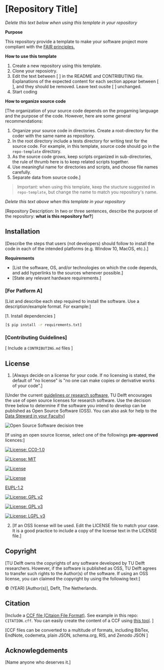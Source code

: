 # [Repository Title]

*Delete this text below when using this template in your repository*

**Purpose**

This repository provide a template to make your software project more compliant with the [FAIR principles.](https://fair-software.nl/)

**How to use this template**

1. Create a new repository using this template.
2. Clone your reposiotry.
3. Edit the text between [ ] in the README and CONTRIBUTING file. Explanations of the expected content for each section appear between [ ], and they should be removed. Leave text ousite [ ] unchanged.
4. Start coding

**How to organize source code**

[The organization of your source code depends on the progaming language and the purpose of the code. However, here are some general recommendations:

1. Organize your source code in directories. Create a root-directory for the coder with the same name as repository. 
2. In the root directory include a tests directory for writing test for the source code. For example, in this template, source code should go in the `repo-template` directory.
3. As the source code grows, keep scripts organized in sub-directories, the rule of thrumb here is to keep related scripts together.
4. Use meaningful name for directories and scripts, and choose file names carefully.
5. Separate data from source code.]

> Important: when using this template, keep the stucture suggested in `repo-template`, but change the name to match you repository's name. 

*Delete this text above when this template in your repository*

[Repository Description: In two or three sentences, describe the purpose of the repository: **what is this repository for?**]

## Installation

[Describe the steps  that users (not developers) should follow to install the code in each of the intended platforms (e.g. Window 10, MacOS, etc.).]

**Requirements** 
- [List the software, OS, and/or technologies on which the code depends, and add hyperlinks to the sources whenever possible.]
- [State any relevant hardware requirements.]

### [For Patform A]

[List and describe each step required to install the software. Use a description/example format. For example:]

[1. Install dependencies ]

```bash
[$ pip install -r requirements.txt]
```

### [Contributing Guidelines]

[ Include a `CONTRIBUTING.md` files ]

## License

1. [Always decide on a license for your code. If no licensing is stated, the default of "no license" is "no one can make copies or derivative works of your code".]

[Under the current [guidelines or research software](https://d2k0ddhflgrk1i.cloudfront.net/TUDelft/Over_TU_Delft/Strategie/TU%20Delft%20Research%20Software%20Guidelines.pdf), TU Delft encourages the use of open source licenses for research software. Use the decision three below to determine if the software you intend to develop can be published as Open Source Software (OSS). You can also ask for help to the [Data Steward in your Faculty](https://www.tudelft.nl/library/research-data-management/r/support/data-stewardship/contact)]

![Open Source Software decision tree](img/decision-oss.png "Open source software decision tree")

[If using an open source license, select one of the followings **pre-approved** licences:]

[![License: CC0-1.0](https://img.shields.io/badge/License-CC0%201.0-lightgrey.svg)](http://creativecommons.org/publicdomain/zero/1.0/)

[![License: MIT](https://img.shields.io/badge/License-MIT-yellow.svg)](https://opensource.org/licenses/MIT)

[![License](https://img.shields.io/badge/License-BSD%203--Clause-blue.svg)](https://opensource.org/licenses/BSD-3-Clause)

[![License](https://img.shields.io/badge/License-Apache%202.0-blue.svg)](https://opensource.org/licenses/Apache-2.0)

[EUPL-1.2](https://opensource.org/licenses/EUPL-1.2)

[![License: GPL v2](https://img.shields.io/badge/License-GPL%20v2-blue.svg)](https://www.gnu.org/licenses/old-licenses/gpl-2.0.en.html)

[![License: GPL v3](https://img.shields.io/badge/License-GPLv3-blue.svg)](https://www.gnu.org/licenses/gpl-3.0)

[![License: LGPL v3](https://img.shields.io/badge/License-LGPL%20v3-blue.svg)](https://www.gnu.org/licenses/lgpl-3.0)

2. [If an OSS license will be used. Edit the LICENSE file to match your case. It is a good practice to include  a copy of the license text in the LICENSE file.]

## Copyright

[TU Delft owns the copyrights of any software developed by TU Delft researchers. However, if the software is published as OSS, TU Delft agrees to transfer such rights to the Author(s) of the software. If using an OSS license, you can claimed the copyright by using the following text:]

&copy; (YEAR) [Author(s)], Deflt, The Netherlands. 

## Citation

[Include a [CCF file (Citaion File Format)](https://citation-file-format.github.io/). See example in this repo: `CITATION.cff`. You can easily create the content of a CCF using [this tool](https://citation-file-format.github.io/cff-initializer-javascript/). ]

[CCF files can be converted to a multitude of formats, including BibTex,  EndNote, codemeta, plain JSON, schema.org, RIS, and Zenodo JSON ]

## Acknowlegdements

[Name anyone who deserves it.]
